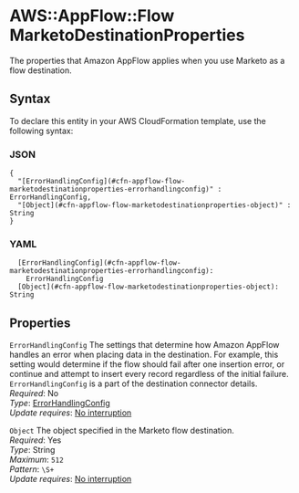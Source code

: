 # AWS::AppFlow::Flow MarketoDestinationProperties<a name="aws-properties-appflow-flow-marketodestinationproperties"></a>

The properties that Amazon AppFlow applies when you use Marketo as a flow destination\.

## Syntax<a name="aws-properties-appflow-flow-marketodestinationproperties-syntax"></a>

To declare this entity in your AWS CloudFormation template, use the following syntax:

### JSON<a name="aws-properties-appflow-flow-marketodestinationproperties-syntax.json"></a>

```
{
  "[ErrorHandlingConfig](#cfn-appflow-flow-marketodestinationproperties-errorhandlingconfig)" : ErrorHandlingConfig,
  "[Object](#cfn-appflow-flow-marketodestinationproperties-object)" : String
}
```

### YAML<a name="aws-properties-appflow-flow-marketodestinationproperties-syntax.yaml"></a>

```
  [ErrorHandlingConfig](#cfn-appflow-flow-marketodestinationproperties-errorhandlingconfig): 
    ErrorHandlingConfig
  [Object](#cfn-appflow-flow-marketodestinationproperties-object): String
```

## Properties<a name="aws-properties-appflow-flow-marketodestinationproperties-properties"></a>

`ErrorHandlingConfig`  <a name="cfn-appflow-flow-marketodestinationproperties-errorhandlingconfig"></a>
 The settings that determine how Amazon AppFlow handles an error when placing data in the destination\. For example, this setting would determine if the flow should fail after one insertion error, or continue and attempt to insert every record regardless of the initial failure\. `ErrorHandlingConfig` is a part of the destination connector details\.   
*Required*: No  
*Type*: [ErrorHandlingConfig](aws-properties-appflow-flow-errorhandlingconfig.md)  
*Update requires*: [No interruption](https://docs.aws.amazon.com/AWSCloudFormation/latest/UserGuide/using-cfn-updating-stacks-update-behaviors.html#update-no-interrupt)

`Object`  <a name="cfn-appflow-flow-marketodestinationproperties-object"></a>
The object specified in the Marketo flow destination\.  
*Required*: Yes  
*Type*: String  
*Maximum*: `512`  
*Pattern*: `\S+`  
*Update requires*: [No interruption](https://docs.aws.amazon.com/AWSCloudFormation/latest/UserGuide/using-cfn-updating-stacks-update-behaviors.html#update-no-interrupt)